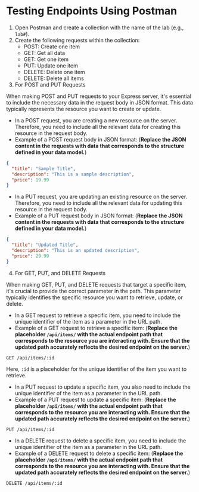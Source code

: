 
# Testing Endpoints Using Postman

1. Open Postman and create a collection with the name of the lab (e.g., `lab#`).
2. Create the following requests within the collection:
   - POST: Create one item
   - GET: Get all data
   - GET: Get one item
   - PUT: Update one item
   - DELETE: Delete one item
   - DELETE: Delete all items
3. For POST and PUT Requests

When making POST and PUT requests to your Express server, it's essential to include the necessary data in the request body in JSON format. This data typically represents the resource you want to create or update.
   - In a POST request, you are creating a new resource on the server. Therefore, you need to include all the relevant data for creating this resource in the request body.
   - Example of a POST request body in JSON format: (**Replace the JSON content in the requests with data that corresponds to the structure defined in your data model.**) 

```json
{
  "title": "Sample Title",
  "description": "This is a sample description",
  "price": 19.99
}
```

   - In a PUT request, you are updating an existing resource on the server. Therefore, you need to include all the relevant data for updating this resource in the request body.
   - Example of a PUT request body in JSON format: (**Replace the JSON content in the requests with data that corresponds to the structure defined in your data model.**) 

```json
{
  "title": "Updated Title",
  "description": "This is an updated description",
  "price": 29.99
}
```

4. For GET, PUT, and DELETE Requests

When making GET, PUT, and DELETE requests that target a specific item, it's crucial to provide the correct parameter in the path. This parameter typically identifies the specific resource you want to retrieve, update, or delete.

   - In a GET request to retrieve a specific item, you need to include the unique identifier of the item as a parameter in the URL path.
   - Example of a GET request to retrieve a specific item: (**Replace the placeholder `/api/items/` with the actual endpoint path that corresponds to the resource you are interacting with. Ensure that the updated path accurately reflects the desired endpoint on the server.**) 

```
GET /api/items/:id
```

Here, `:id` is a placeholder for the unique identifier of the item you want to retrieve.


   - In a PUT request to update a specific item, you also need to include the unique identifier of the item as a parameter in the URL path.
   - Example of a PUT request to update a specific item: (**Replace the placeholder `/api/items/` with the actual endpoint path that corresponds to the resource you are interacting with. Ensure that the updated path accurately reflects the desired endpoint on the server.**) 
   
```
PUT /api/items/:id
```

   - In a DELETE request to delete a specific item, you need to include the unique identifier of the item as a parameter in the URL path.
   - Example of a DELETE request to delete a specific item: (**Replace the placeholder `/api/items/` with the actual endpoint path that corresponds to the resource you are interacting with. Ensure that the updated path accurately reflects the desired endpoint on the server.**) 

```
DELETE /api/items/:id
```

